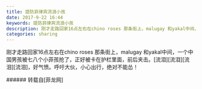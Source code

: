 ```yaml
---
title: 提防菲律宾流浪小孩
date: 2017-9-22 16:44
keywords: 提防菲律宾流浪小孩
description: 刚才走路回家16点左右在chino roses 那条街上，malugay 和yakal中间，一个中国男孩被七八个小菲孩抢了，正好被卡在护栏里面，前后夹击。[流泪][流泪][流泪][流泪]，好气愤。呼吁大伙，小心出行，绝对不能怂！
categories: sharing
---
```

<td class="t_f" id="postmessage_896209">

刚才走路回家16点左右在chino roses 那条街上，malugay 和yakal中间，一个中国男孩被七八个小菲孩抢了，正好被卡在护栏里面，前后夹击。[流泪][流泪][流泪][流泪]，好气愤。呼吁大伙，小心出行，绝对不能怂！<br/>
</td>
###### 转载自[菲龙网]